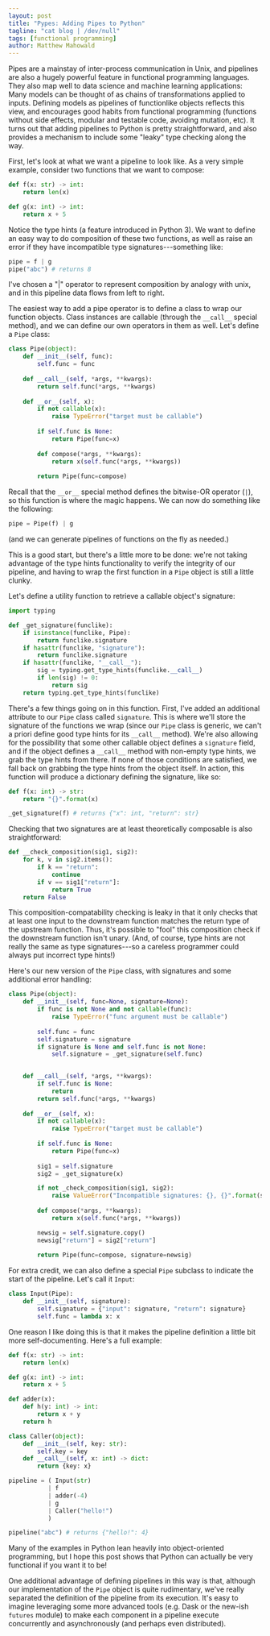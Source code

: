 ```yaml
---
layout: post
title: "Pypes: Adding Pipes to Python"
tagline: "cat blog | /dev/null"
tags: [functional programming]
author: Matthew Mahowald
---
```


Pipes are a mainstay of inter-process communication in Unix,
and pipelines are also a hugely powerful feature in functional
programming languages. They also map well to data science and
machine learning applications: Many models can be thought of
as chains of transformations applied to inputs. Defining
models as pipelines of functionlike objects reflects this view,
and encourages good habits from functional programming (functions
without side effects, modular and testable code, avoiding mutation, etc).
It turns out that adding pipelines to Python is pretty straightforward,
and also provides a mechanism to include some "leaky" type checking along
the way.

First, let's look at what we want a pipeline to look like. As a very
simple example, consider two functions that we want to compose:

```python
def f(x: str) -> int:
    return len(x)

def g(x: int) -> int:
    return x + 5
```

Notice the type hints (a feature introduced in Python 3). 
We want to define an easy way to do composition of these two
functions, as well as raise an error if they have incompatible type
signatures---something like:

```python
pipe = f | g
pipe("abc") # returns 8
```

I've chosen a "|" operator to represent composition by analogy
with unix, and in this pipeline data flows from left to right. 

The easiest way to add a pipe operator is to define a class
to wrap our function objects. Class instances are callable (through
the `__call__` special method), and we can define our own operators
in them as well. Let's define a `Pipe` class:

```python
class Pipe(object):
    def __init__(self, func):
        self.func = func
    
    def __call__(self, *args, **kwargs):
        return self.func(*args, **kwargs)
    
    def __or__(self, x):
        if not callable(x):
            raise TypeError("target must be callable")
        
        if self.func is None:
            return Pipe(func=x)
        
        def compose(*args, **kwargs):
            return x(self.func(*args, **kwargs))
        
        return Pipe(func=compose)
```

Recall that the `__or__` special method defines the bitwise-OR operator (`|`),
so this function is where the magic happens. We can now do something like
the following:

```python
pipe = Pipe(f) | g
```

(and we can generate pipelines of functions on the fly as needed.)

This is a good start, but there's a little more to be done: we're not
taking advantage of the type hints functionality to verify the integrity of our
pipeline, and having to wrap the first function in a `Pipe` object is
still a little clunky. 

Let's define a utility function to retrieve a callable object's signature:

```python
import typing

def _get_signature(funclike):
    if isinstance(funclike, Pipe):
        return funclike.signature
    if hasattr(funclike, "signature"):
        return funclike.signature
    if hasattr(funclike, "__call__"):
        sig = typing.get_type_hints(funclike.__call__)
        if len(sig) != 0:
            return sig
    return typing.get_type_hints(funclike)
```

There's a few things going on in this function. First, I've
added an additional attribute to our `Pipe` class called
`signature`. This is where we'll store the signature of
the functions we wrap (since our `Pipe` class is generic, we
can't a priori define good type hints for its `__call__` method).
We're also allowing for the possibility that some other callable
object defines a `signature` field, and if the object defines
a `__call__` method with non-empty type hints, we grab the
type hints from there. If none of those conditions are satisfied,
we fall back on grabbing the type hints from the object itself.
In action, this function will produce a dictionary defining the
signature, like so:

```python
def f(x: int) -> str:
    return "{}".format(x)

_get_signature(f) # returns {"x": int, "return": str}
```

Checking that two signatures are at least theoretically
composable is also straightforward:

```python
def __check_composition(sig1, sig2):
    for k, v in sig2.items():
        if k == "return":
            continue
        if v == sig1["return"]:
            return True
    return False
```

This composition-compatability checking is leaky in that
it only checks that at least one input to the downstream function
matches the return type of the upstream function. Thus,
it's possible to "fool" this composition check if the downstream
function isn't unary. (And, of course, type hints are not really
the same as type signatures---so a careless programmer could
always put incorrect type hints!)

Here's our new version of the `Pipe` class, with signatures
and some additional error handling:

```python
class Pipe(object):
    def __init__(self, func=None, signature=None):
        if func is not None and not callable(func):
            raise TypeError("func argument must be callable")
        
        self.func = func
        self.signature = signature
        if signature is None and self.func is not None:
            self.signature = _get_signature(self.func)

    
    def __call__(self, *args, **kwargs):
        if self.func is None:
            return
        return self.func(*args, **kwargs)
    
    def __or__(self, x):
        if not callable(x):
            raise TypeError("target must be callable")
        
        if self.func is None:
            return Pipe(func=x)
        
        sig1 = self.signature
        sig2 = _get_signature(x)

        if not _check_composition(sig1, sig2):
            raise ValueError("Incompatible signatures: {}, {}".format(sig1, sig2))
        
        def compose(*args, **kwargs):
            return x(self.func(*args, **kwargs))

        newsig = self.signature.copy()
        newsig["return"] = sig2["return"]
        
        return Pipe(func=compose, signature=newsig)
```

For extra credit, we can also define a special `Pipe` subclass to indicate the
start of the pipeline. Let's call it `Input`:

```python
class Input(Pipe):
    def __init__(self, signature):
        self.signature = {"input": signature, "return": signature}
        self.func = lambda x: x
```

One reason I like doing this is that it makes the pipeline definition a little
bit more self-documenting. Here's a full example:

```python
def f(x: str) -> int:
    return len(x)

def g(x: int) -> int:
    return x + 5

def adder(x):
    def h(y: int) -> int:
        return x + y
    return h

class Caller(object):
    def __init__(self, key: str):
        self.key = key
    def __call__(self, x: int) -> dict:
        return {key: x}

pipeline = ( Input(str)
           | f
           | adder(-4)
           | g
           | Caller("hello!")
           )

pipeline("abc") # returns {"hello!": 4}
```

Many of the examples in Python lean heavily into object-oriented programming,
but I hope this post shows that Python can actually be very functional if
you want it to be!

One additional advantage of defining pipelines in this way is that,
although our implementation of the `Pipe` object is quite rudimentary,
we've really separated the definition of the pipeline from its execution.
It's easy to imagine leveraging some more advanced tools (e.g. Dask or
the new-ish `futures` module) to make each component in a pipeline execute
concurrently and asynchronously (and perhaps even distributed).